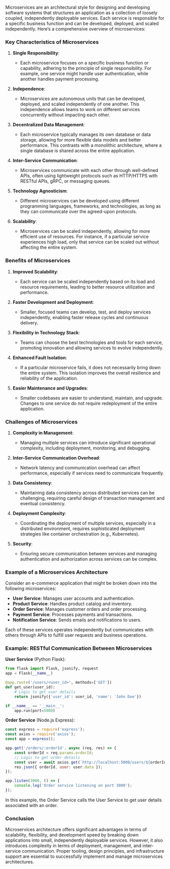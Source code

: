 Microservices are an architectural style for designing and developing software systems that structures an application as a collection of loosely coupled, independently deployable services. Each service is responsible for a specific business function and can be developed, deployed, and scaled independently. Here’s a comprehensive overview of microservices:

### Key Characteristics of Microservices

1. **Single Responsibility**:
   - Each microservice focuses on a specific business function or capability, adhering to the principle of single responsibility. For example, one service might handle user authentication, while another handles payment processing.

2. **Independence**:
   - Microservices are autonomous units that can be developed, deployed, and scaled independently of one another. This independence allows teams to work on different services concurrently without impacting each other.

3. **Decentralized Data Management**:
   - Each microservice typically manages its own database or data storage, allowing for more flexible data models and better performance. This contrasts with a monolithic architecture, where a single database is shared across the entire application.

4. **Inter-Service Communication**:
   - Microservices communicate with each other through well-defined APIs, often using lightweight protocols such as HTTP/HTTPS with RESTful APIs, gRPC, or messaging queues.

5. **Technology Agnosticism**:
   - Different microservices can be developed using different programming languages, frameworks, and technologies, as long as they can communicate over the agreed-upon protocols.

6. **Scalability**:
   - Microservices can be scaled independently, allowing for more efficient use of resources. For instance, if a particular service experiences high load, only that service can be scaled out without affecting the entire system.

### Benefits of Microservices

1. **Improved Scalability**:
   - Each service can be scaled independently based on its load and resource requirements, leading to better resource utilization and performance.

2. **Faster Development and Deployment**:
   - Smaller, focused teams can develop, test, and deploy services independently, enabling faster release cycles and continuous delivery.

3. **Flexibility in Technology Stack**:
   - Teams can choose the best technologies and tools for each service, promoting innovation and allowing services to evolve independently.

4. **Enhanced Fault Isolation**:
   - If a particular microservice fails, it does not necessarily bring down the entire system. This isolation improves the overall resilience and reliability of the application.

5. **Easier Maintenance and Upgrades**:
   - Smaller codebases are easier to understand, maintain, and upgrade. Changes to one service do not require redeployment of the entire application.

### Challenges of Microservices

1. **Complexity in Management**:
   - Managing multiple services can introduce significant operational complexity, including deployment, monitoring, and debugging.

2. **Inter-Service Communication Overhead**:
   - Network latency and communication overhead can affect performance, especially if services need to communicate frequently.

3. **Data Consistency**:
   - Maintaining data consistency across distributed services can be challenging, requiring careful design of transaction management and eventual consistency.

4. **Deployment Complexity**:
   - Coordinating the deployment of multiple services, especially in a distributed environment, requires sophisticated deployment strategies like container orchestration (e.g., Kubernetes).

5. **Security**:
   - Ensuring secure communication between services and managing authentication and authorization across services can be complex.

### Example of a Microservices Architecture

Consider an e-commerce application that might be broken down into the following microservices:

- **User Service**: Manages user accounts and authentication.
- **Product Service**: Handles product catalog and inventory.
- **Order Service**: Manages customer orders and order processing.
- **Payment Service**: Processes payments and transactions.
- **Notification Service**: Sends emails and notifications to users.

Each of these services operates independently but communicates with others through APIs to fulfill user requests and business operations.

### Example: RESTful Communication Between Microservices

**User Service** (Python Flask):
```python
from flask import Flask, jsonify, request
app = Flask(__name__)

@app.route('/users/<user_id>', methods=['GET'])
def get_user(user_id):
    # Logic to get user details
    return jsonify({'user_id': user_id, 'name': 'John Doe'})

if __name__ == '__main__':
    app.run(port=5000)
```

**Order Service** (Node.js Express):
```javascript
const express = require('express');
const axios = require('axios');
const app = express();

app.get('/orders/:orderId', async (req, res) => {
    const orderId = req.params.orderId;
    // Logic to get order details
    const user = await axios.get(`http://localhost:5000/users/${orderId}`);
    res.json({ orderId, user: user.data });
});

app.listen(3000, () => {
    console.log('Order service listening on port 3000');
});
```

In this example, the Order Service calls the User Service to get user details associated with an order.

### Conclusion

Microservices architecture offers significant advantages in terms of scalability, flexibility, and development speed by breaking down applications into small, independently deployable services. However, it also introduces complexity in terms of deployment, management, and inter-service communication. Proper tooling, design principles, and infrastructure support are essential to successfully implement and manage microservices architectures.
